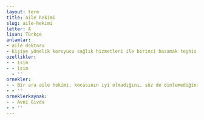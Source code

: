 ```yaml
---
layout: term
title: aile hekimi
slug: aile-hekimi
letter: A
lisan: Türkçe
anlamlar:
- aile doktoru
- Kişiye yönelik koruyucu sağlık hizmetleri ile birinci basamak teşhis ve tedavi edici sağlık hizmetleri sunan hekim
ozellikler:
- - isim
- - isim
  - ''
ornekler:
- - Bir ara aile hekimi, kocasının iyi olmadığını, söz de dinlemediğini ona söylemiş; kendisinden yardım istemişti.
- - ''
orneklerkaynak:
- - Avni Givda
- - ''
---
```


